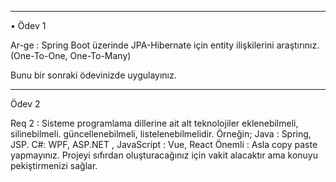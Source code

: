 <hr>

• Ödev 1

Ar-ge : Spring Boot üzerinde JPA-Hibernate için entity ilişkilerini araştırınız. (One-To-One, One-To-Many)

Bunu bir sonraki ödevinizde uygulayınız.
</hr>

<hr>

Ödev 2

Req 2 : Sisteme programlama dillerine ait alt teknolojiler eklenebilmeli, silinebilmeli. güncellenebilmeli, listelenebilmelidir.
Örneğin; Java : Spring, JSP.
C#: WPF, ASP.NET ,
JavaScript : Vue, React
Önemli : Asla copy paste yapmayınız. Projeyi sıfırdan oluşturacağınız için vakit alacaktır ama konuyu pekiştirmenizi sağlar.

</hr>
